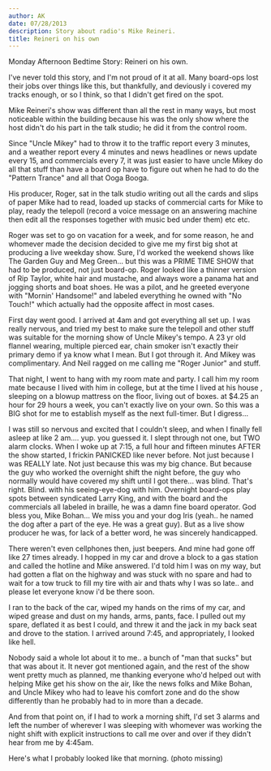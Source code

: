 ```yaml
---
author: AK
date: 07/28/2013
description: Story about radio's Mike Reineri.
title: Reineri on his own
---
```


Monday Afternoon Bedtime Story: Reineri on his own.

I've never told this story, and I'm not proud of it at all. Many board-ops lost their jobs over things like this, but thankfully, and deviously i covered my tracks enough, or so I think, so that I didn't get fired on the spot.

Mike Reineri's show was different than all the rest in many ways, but most noticeable within the building because his was the only show where the host didn't do his part in the talk studio; he did it from the control room.

Since "Uncle Mikey" had to throw it to the traffic report every 3 minutes, and a weather report every 4 minutes and news headlines or news update every 15, and commercials every 7, it was just easier to have uncle Mikey do all that stuff than have a board op have to figure out when he had to do the "Pattern Trance" and all that Ooga Booga.

His producer, Roger, sat in the talk studio writing out all the cards and slips of paper Mike had to read, loaded up stacks of commercial carts for Mike to play, ready the telepoll (record a voice message on an answering machine then edit all the responses together with music bed under them) etc etc.

Roger was set to go on vacation for a week, and for some reason, he and whomever made the decision decided to give me my first big shot at producing a live weekday show. Sure, I'd worked the weekend shows like The Garden Guy and Meg Green... but this was a PRIME TIME SHOW that had to be produced, not just board-op. Roger looked like a thinner version of Rip Taylor, white hair and mustache, and always wore a panama hat and jogging shorts and boat shoes. He was a pilot, and he greeted everyone with "Mornin' Handsome!" and labeled everything he owned with "No Touch!" which actually had the opposite affect in most cases.

First day went good. I arrived at 4am and got everything all set up. I was really nervous, and tried my best to make sure the telepoll and other stuff was suitable for the morning show of Uncle Mikey's tempo. A 23 yr old flannel wearing, multiple pierced ear, chain smoker isn't exactly their primary demo if ya know what I mean. But I got through it. And Mikey was complimentary. And Neil ragged on me calling me "Roger Junior" and stuff.

That night, I went to hang with my room mate and party. I call him my room mate because I lived with him in college, but at the time I lived at his house , sleeping on a blowup mattress on the floor, living out of boxes. at $4.25 an hour for 29 hours a week, you can't exactly live on your own. So this was a BIG shot for me to establish myself as the next full-timer. But I digress...

I was still so nervous and excited that I couldn't sleep, and when I finally fell asleep at like 2 am.... yup. you guessed it. I slept through not one, but TWO alarm clocks. When I woke up at 7:15, a full hour and fifteen minutes AFTER the show started, I frickin PANICKED like never before. Not just because I was REALLY late. Not just because this was my big chance. But because the guy who worked the overnight shift the night before, the guy who normally would have covered my shift until I got there... was blind. That's right. Blind. with his seeing-eye-dog with him. Overnight board-ops play spots between syndicated Larry King, and with the board and the commercials all labeled in braille, he was a damn fine board operator. God bless you, Mike Bohan... We miss you and your dog Iris (yeah.. he named the dog after a part of the eye. He was a great guy). But as a live show producer he was, for lack of a better word, he was sincerely handicapped.

There weren't even cellphones then, just beepers. And mine had gone off like 27 times already. I hopped in my car and drove a block to a gas station and called the hotline and Mike answered. I'd told him I was on my way, but had gotten a flat on the highway and was stuck with no spare and had to wait for a tow truck to fill my tire with air and thats why I was so late.. and please let everyone know i'd be there soon.

I ran to the back of the car, wiped my hands on the rims of my car, and wiped grease and dust on my hands, arms, pants, face. I pulled out my spare, deflated it as best I could, and threw it and the jack in my back seat and drove to the station. I arrived around 7:45, and appropriately, I looked like hell.

Nobody said a whole lot about it to me.. a bunch of "man that sucks" but that was about it. It never got mentioned again, and the rest of the show went pretty much as planned, me thanking everyone who'd helped out with helping Mike get his show on the air, like the news folks and Mike Bohan, and Uncle Mikey who had to leave his comfort zone and do the show differently than he probably had to in more than a decade.

And from that point on, if I had to work a morning shift, I'd set 3 alarms and left the number of wherever I was sleeping with whomever was working the night shift with explicit instructions to call me over and over if they didn't hear from me by 4:45am.

Here's what I probably looked like that morning.
(photo missing)
